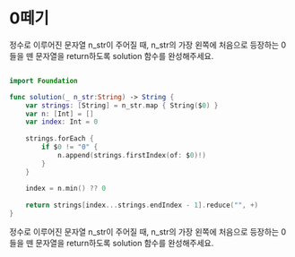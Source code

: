 0떼기
====================

정수로 이루어진 문자열 n_str이 주어질 때, n_str의 가장 왼쪽에 처음으로 등장하는 0들을 뗀 문자열을 return하도록 solution 함수를 완성해주세요.

```swift 

import Foundation

func solution(_ n_str:String) -> String {
    var strings: [String] = n_str.map { String($0) }
    var n: [Int] = []
    var index: Int = 0
    
    strings.forEach {
        if $0 != "0" {
            n.append(strings.firstIndex(of: $0)!)
        }
    }
    
    index = n.min() ?? 0
    
    return strings[index...strings.endIndex - 1].reduce("", +)
}

```
정수로 이루어진 문자열 n_str이 주어질 때, n_str의 가장 왼쪽에 처음으로 등장하는 0들을 뗀 문자열을 return하도록 solution 함수를 완성해주세요.
